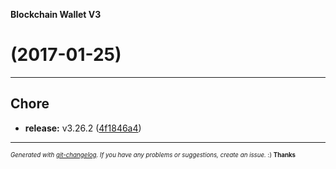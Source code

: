 __Blockchain Wallet V3__

#   (2017-01-25)



---

## Chore

- **release:** v3.26.2
  ([4f1846a4](https://github.com/blockchain/My-Wallet-V3/commit/4f1846a4da248937c2c7cd44ad33142cee85c483))



---
<sub><sup>*Generated with [git-changelog](https://github.com/rafinskipg/git-changelog). If you have any problems or suggestions, create an issue.* :) **Thanks** </sub></sup>